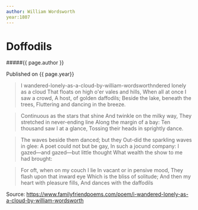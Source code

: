 ```yaml
---
author: William Wordsworth
year:1807
---
```


# Doffodils

#####{{ page.author }}

Published on {{ page.year}}

>I wandered-lonely-as-a-cloud-by-william-wordsworthndered lonely as a cloud
>That floats on high o'er vales and hills,
>When all at once I saw a crowd,
>A host, of golden daffodils;
>Beside the lake, beneath the trees,
>Fluttering and dancing in the breeze.

>Continuous as the stars that shine
>And twinkle on the milky way,
>They stretched in never-ending line
>Along the margin of a bay:
>Ten thousand saw I at a glance,
>Tossing their heads in sprightly dance.

>The waves beside them danced; but they
>Out-did the sparkling waves in glee:
>A poet could not but be gay,
>In such a jocund company:
>I gazed—and gazed—but little thought
>What wealth the show to me had brought:

>For oft, when on my couch I lie
>In vacant or in pensive mood,
>They flash upon that inward eye
>Which is the bliss of solitude;
>And then my heart with pleasure fills,
>And dances with the daffodils

Source: https://www.familyfriendpoems.com/poem/i-wandered-lonely-as-a-cloud-by-william-wordsworth



